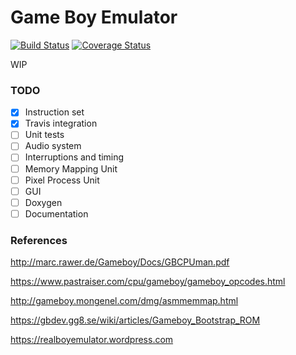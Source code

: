 # Game Boy Emulator
[![Build Status](https://travis-ci.org/mapamarco/naive_gbe.svg?branch=master)](https://travis-ci.org/mapamarco/naive_gbe)
[![Coverage Status](https://coveralls.io/repos/github/mapamarco/naive_gbe/badge.svg?branch=master)](https://coveralls.io/github/mapamarco/naive_gbe?branch=master)

WIP

### TODO
- [x] Instruction set
- [x] Travis integration 
- [ ] Unit tests
- [ ] Audio system
- [ ] Interruptions and timing
- [ ] Memory Mapping Unit
- [ ] Pixel Process Unit
- [ ] GUI
- [ ] Doxygen
- [ ] Documentation

### References
http://marc.rawer.de/Gameboy/Docs/GBCPUman.pdf

https://www.pastraiser.com/cpu/gameboy/gameboy_opcodes.html

http://gameboy.mongenel.com/dmg/asmmemmap.html

https://gbdev.gg8.se/wiki/articles/Gameboy_Bootstrap_ROM

https://realboyemulator.wordpress.com
